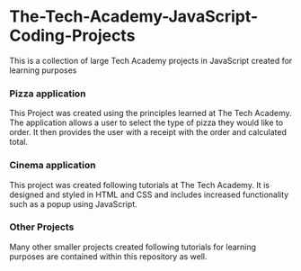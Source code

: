 # The-Tech-Academy-JavaScript-Coding-Projects
This is a collection of large Tech Academy projects in JavaScript created for learning purposes

### Pizza application
This Project was created using the principles learned at The Tech Academy. The application allows a user to select the type of pizza they would like to order. It then provides the user with a receipt with the order and calculated total.

### Cinema application
This project was created following tutorials at The Tech Academy. It is designed and styled in HTML and CSS and includes increased functionality such as a popup using JavaScript.

### Other Projects
Many other smaller projects created following tutorials for learning purposes are contained within this repository as well.
